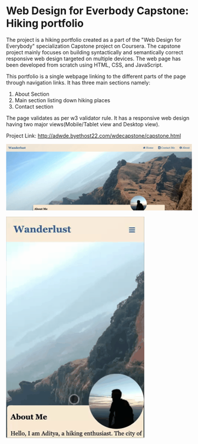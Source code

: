 # Web Design for Everbody Capstone: Hiking portfolio

The project is a hiking portfolio created as a part of the "Web Design for Everybody" specialization Capstone project on Coursera.
The capstone project mainly focuses on building syntactically and semantically correct responsive web design targeted on multiple devices.
The web page has been developed from scratch using HTML, CSS, and JavaScript.

This portfolio is a single webpage linking to the different parts of the page through navigation links. It has three main sections namely:
1. About Section
2. Main section listing down hiking places
3. Contact section

The page validates as per w3 validator rule. It has a responsive web design having two major views(Mobile/Tablet view and Desktop view).

Project Link: http://adwde.byethost22.com/wdecapstone/capstone.html

![Desktop](./screenshots/desktop-view.gif)

![Mobile](./screenshots/mobile-view.gif)
